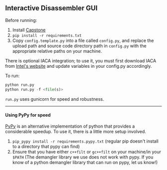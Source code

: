 ## Interactive Disassembler GUI

Before running:

1. Install [Capstone](http://www.capstone-engine.org/download.html)
2. `pip install -r requirements.txt`
2. Copy `config.template.py` into a file called `config.py`, and replace the upload path and source code directory path in `config.py` with the appropriate relative paths on your machine.

There is optional IACA integration; to use it, you must first download IACA from [Intel's website](https://software.intel.com/en-us/articles/intel-architecture-code-analyzer-download) and update variables in your config.py accordingly.

To run:
```python
python run.py
python run.py -f <file(s)>
```

`run.py` uses gunicorn for speed and robustness. 

---

#### Using PyPy for speed
[PyPy](http://pypy.org/) is an alternative implementation of python that provides a considerable speedup. To use it, there is a little more setup involved.

1. `pip_pypy install -r requirements.pypy.txt` (regular pip doesn't install to a directory that pypy can find)
2. Ensure that you have either `c++filt` or `gc++filt` on your machine/in your `$PATH` (The demangler library we use does not work with pypy. If you know of a python demangler library that can run on pypy, let us know!)

